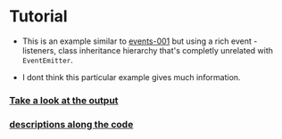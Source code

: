 # Tutorial

 * This is an example similar to [events-001](https://cancerberosgx.github.io/javascript-documentation-examples/examples/events-001/docs/docco/src/index.html) but using a rich event - listeners, class inheritance hierarchy that's completly unrelated with `EventEmitter`. 
 
 * I dont think this particular example gives much information. 


### [Take a look at the output](https://cancerberosgx.github.io/javascript-documentation-examples/examples/events-noEventEmitter/interfaces/igenericdeviceeventsource.html#adddevicelistener) 

### [descriptions along the code](https://cancerberosgx.github.io/javascript-documentation-examples/examples/events-noEventEmitter/docco/src/index.html)
